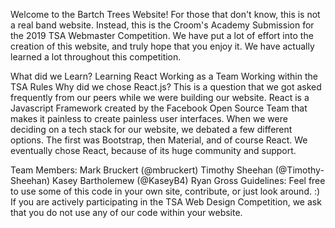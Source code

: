 Welcome to the Bartch Trees Website!
For those that don't know, this is not a real band website. Instead, this is the Croom's Academy Submission for the 2019 TSA Webmaster Competition. We have put a lot of effort into the creation of this website, and truly hope that you enjoy it. We have actually learned a lot throughout this competition.

What did we Learn?
Learning React
Working as a Team
Working within the TSA Rules
Why did we chose React.js?
This is a question that we got asked frequently from our peers while we were building our website. React is a Javascript Framework created by the Facebook Open Source Team that makes it painless to create painless user interfaces. When we were deciding on a tech stack for our website, we debated a few different options. The first was Bootstrap, then Material, and of course React. We eventually chose React, because of its huge community and support.

Team Members:
Mark Bruckert (@mbruckert)
Timothy Sheehan (@Timothy-Sheehan)
Kasey Bartholemew (@KaseyB4)
Ryan Gross
Guidelines:
Feel free to use some of this code in your own site, contribute, or just look around. :) If you are actively participating in the TSA Web Design Competition, we ask that you do not use any of our code within your website.
